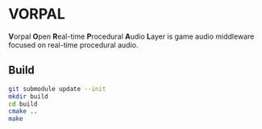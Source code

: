 
VORPAL
======

**V**orpal **O**pen **R**eal-time **P**rocedural **A**udio **L**ayer is game
audio middleware focused on real-time procedural audio.

Build
-----

```bash
git submodule update --init
mkdir build
cd build
cmake ..
make
```
